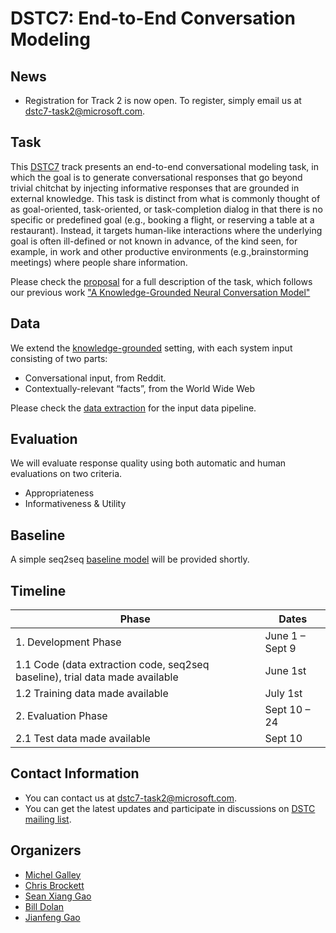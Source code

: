 # DSTC7: End-to-End Conversation Modeling

## News
* Registration for Track 2 is now open. To register, simply email us at <dstc7-task2@microsoft.com>.

## Task
This [DSTC7](http://workshop.colips.org/dstc7/) track presents an end-to-end conversational modeling task, in which the goal is to generate conversational responses that go beyond trivial chitchat by injecting informative responses that are grounded in external knowledge. This task is distinct from what is commonly thought of as goal-oriented, task-oriented, or task-completion dialog in that there is no specific or predefined goal (e.g., booking a flight, or reserving a table at a restaurant). Instead, it targets human-like interactions where the underlying goal is often ill-defined or not known in advance, of the kind seen, for example, in work and other productive environments (e.g.,brainstorming meetings) where people share information.

Please check the [proposal](https://github.com/DSTC-MSR-NLP/DSTC7-End-to-End-Conversation-Modeling/blob/master/doc/proposal.pdf) for a full description of the task, which follows our previous work ["A Knowledge-Grounded Neural Conversation Model"](https://arxiv.org/abs/1702.01932)

## Data
We extend the [knowledge-grounded](https://arxiv.org/abs/1702.01932) setting, with each system input consisting of two parts: 
* Conversational input, from Reddit.  
* Contextually-relevant “facts”, from the World Wide Web

Please check the [data extraction](https://github.com/DSTC-MSR/DSTC7-End-to-End-Conversation-Modeling/tree/master/data_extraction) for the input data pipeline.

## Evaluation
We will evaluate response quality using both automatic and human evaluations on two criteria.
* Appropriateness
* Informativeness & Utility

## Baseline
A simple seq2seq [baseline model](https://github.com/DSTC-MSR/DSTC7-End-to-End-Conversation-Modeling/tree/master/baseline) will be provided shortly.

## Timeline
|Phase|Dates|
| ------ | -------------- |
|1. Development Phase|June 1 – Sept 9|
|1.1 Code (data extraction code, seq2seq baseline), trial data made available|June 1st|
|1.2 Training data made available|July 1st|
|2. Evaluation Phase|Sept 10 – 24|
|2.1 Test data made available|Sept 10|


## Contact Information
* You can contact us at <dstc7-task2@microsoft.com>.
* You can get the latest updates and participate in discussions on [DSTC mailing list](http://workshop.colips.org/dstc7/contact.html).

## Organizers
* [Michel Galley](https://www.microsoft.com/en-us/research/people/mgalley/)
* [Chris Brockett](https://www.microsoft.com/en-us/research/people/chrisbkt/)
* [Sean Xiang Gao](https://www.linkedin.com/in/gxiang1228/)
* [Bill Dolan](https://www.microsoft.com/en-us/research/people/billdol/)
* [Jianfeng Gao](https://www.microsoft.com/en-us/research/people/jfgao/)
